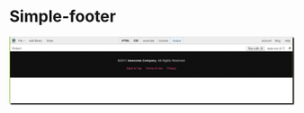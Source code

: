 <!DOCTYPE html>
<html>
<head>
</head>
<body>
  <h1>Simple-footer</h1>
  <img style="box-shadow:2px 2px 2px black;" src="https://github.com/ttymea/common-components/blob/master/footers/simple-footers/simple-footer.PNG">
</body>
</html>